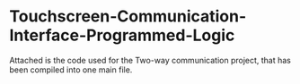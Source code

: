 # Touchscreen-Communication-Interface-Programmed-Logic
Attached is the code used for the Two-way communication project, that has been compiled into one main file.

